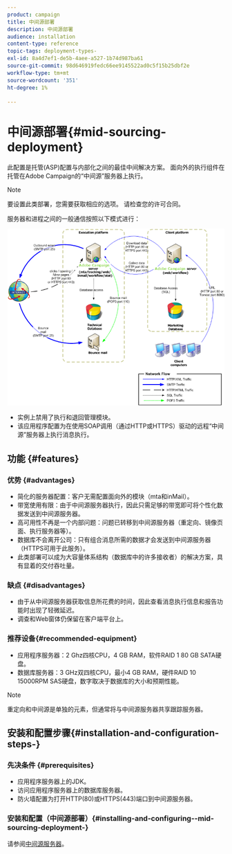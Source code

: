 ```yaml
---
product: campaign
title: 中间源部署
description: 中间源部署
audience: installation
content-type: reference
topic-tags: deployment-types-
exl-id: 8a4d7ef1-de5b-4aee-a527-1b74d987ba61
source-git-commit: 98d646919fedc66ee9145522ad0c5f15b25dbf2e
workflow-type: tm+mt
source-wordcount: '351'
ht-degree: 1%

---
```


# 中间源部署{#mid-sourcing-deployment}

此配置是托管(ASP)配置与内部化之间的最佳中间解决方案。 面向外的执行组件在托管在Adobe Campaign的“中间源”服务器上执行。

>[!NOTE]
>
>要设置此类部署，您需要获取相应的选项。 请检查您的许可合同。

服务器和进程之间的一般通信按照以下模式进行：

![](assets/s_ncs_install_midsourcing.png)

* 实例上禁用了执行和退回管理模块。
* 该应用程序配置为在使用SOAP调用（通过HTTP或HTTPS）驱动的远程“中间源”服务器上执行消息执行。

## 功能 {#features}

### 优势 {#advantages}

* 简化的服务器配置：客户无需配置面向外的模块（mta和inMail）。
* 带宽使用有限：由于中间源服务器执行，因此只需足够的带宽即可将个性化数据发送到中间源服务器。
* 高可用性不再是一个内部问题：问题已转移到中间源服务器（重定向、镜像页面、执行服务器等）。
* 数据库不会离开公司：只有组合消息所需的数据才会发送到中间源服务器（HTTPS可用于此服务）。
* 此类部署可以成为大容量体系结构（数据库中的许多接收者）的解决方案，具有显着的交付吞吐量。

### 缺点 {#disadvantages}

* 由于从中间源服务器获取信息所花费的时间，因此查看消息执行信息和报告功能时出现了轻微延迟。
* 调查和Web窗体仍保留在客户端平台上。

### 推荐设备{#recommended-equipment}

* 应用程序服务器：2 Ghz四核CPU，4 GB RAM，软件RAID 1 80 GB SATA硬盘。
* 数据库服务器：3 GHz双四核CPU，最小4 GB RAM，硬件RAID 10 15000RPM SAS硬盘，数字取决于数据库的大小和预期性能。

>[!NOTE]
>
>重定向和中间源是单独的元素，但通常将与中间源服务器共享跟踪服务器。

## 安装和配置步骤{#installation-and-configuration-steps-}

### 先决条件 {#prerequisites}

* 应用程序服务器上的JDK。
* 访问应用程序服务器上的数据库服务器。
* 防火墙配置为打开HTTP(80)或HTTPS(443)端口到中间源服务器。

### 安装和配置（中间源部署）{#installing-and-configuring--mid-sourcing-deployment-}

请参阅[中间源服务器](../../installation/using/mid-sourcing-server.md)。
